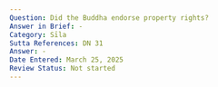```yaml
---
Question: Did the Buddha endorse property rights?
Answer in Brief: -
Category: Sīla
Sutta References: DN 31
Answer: -
Date Entered: March 25, 2025
Review Status: Not started
---
```

